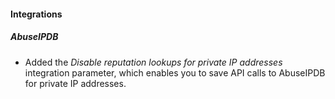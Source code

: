 #### Integrations
##### AbuseIPDB
- Added the *Disable reputation lookups for private IP addresses* integration parameter, which enables you to save API calls to AbuseIPDB for private IP addresses.